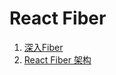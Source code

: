 # React Fiber
1. [深入Fiber](https://medium.com/react-in-depth/inside-fiber-in-depth-overview-of-the-new-reconciliation-algorithm-in-react-e1c04700ef6e)
2. [React Fiber 架构](https://github.com/acdlite/react-fiber-architecture)